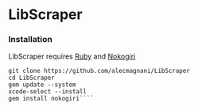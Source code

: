 # LibScraper
### Installation

LibScraper requires [Ruby](https://www.ruby-lang.org/en/downloads/) and [Nokogiri](https://nokogiri.org/tutorials/installing_nokogiri.html)

````
git clone https://github.com/alecmagnani/LibScraper  
cd LibScraper
gem update --system
xcode-select --install
gem install nokogiri````
